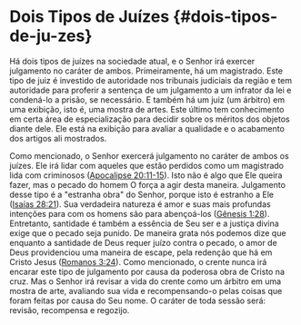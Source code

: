 # Dois Tipos de Juízes {#dois-tipos-de-ju-zes}

Há dois tipos de juízes na sociedade atual, e o Senhor irá exercer julgamento no caráter de ambos. Primeiramente, há um magistrado. Este tipo de juiz é investido de autoridade nos tribunais judiciais da região e tem autoridade para proferir a sentença de um julgamento a um infrator da lei e condená-lo a prisão, se necessário. E também há um juiz (um árbitro) em uma exibição, isto é, uma mostra de artes. Este último tem conhecimento em certa área de especialização para decidir sobre os méritos dos objetos diante dele. Ele está na exibição para avaliar a qualidade e o acabamento dos artigos ali mostrados.

Como mencionado, o Senhor exercerá julgamento no caráter de ambos os juízes. Ele irá lidar com aqueles que estão perdidos como um magistrado lida com criminosos ([Apocalipse 20:11-15](http://bibliaonline.com.br/acf/ap/20/11-15)). Isto não é algo que Ele queira fazer, mas o pecado do homem O força a agir desta maneira. Julgamento desse tipo é a &quot;estranha obra&quot; do Senhor, porque isto é estranho a Ele ([Isaías 28:21](http://bibliaonline.com.br/acf/is/28/21)). Sua verdadeira natureza é amor e suas mais profundas intenções para com os homens são para abençoá-los ([Gênesis 1:28](http://bibliaonline.com.br/acf/gn/1/28)). Entretanto, santidade é também a essência de Seu ser e a justiça divina exige que o pecado seja punido. De maneira grata nós podemos dize que enquanto a santidade de Deus requer juízo contra o pecado, o amor de Deus providenciou uma maneira de escape, pela redenção que há em Cristo Jesus ([Romanos 3:24](http://bibliaonline.com.br/acf/rm/3/24)). Como mencionado, o crente nunca irá encarar este tipo de julgamento por causa da poderosa obra de Cristo na cruz. Mas o Senhor irá revisar a vida do crente como um árbitro em uma mostra de arte, avaliando sua vida e recompensando-o pelas coisas que foram feitas por causa do Seu nome. O caráter de toda sessão será: revisão, recompensa e regozijo.